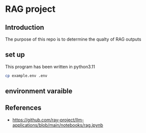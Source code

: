 # RAG project

## Introduction

The purpose of this repo is to determine the qualty of RAG outputs


## set up

This program has been written in python3.11

```bash
cp example.env .env
```

## environment varaible

## References

- https://github.com/ray-project/llm-applications/blob/main/notebooks/rag.ipynb 
